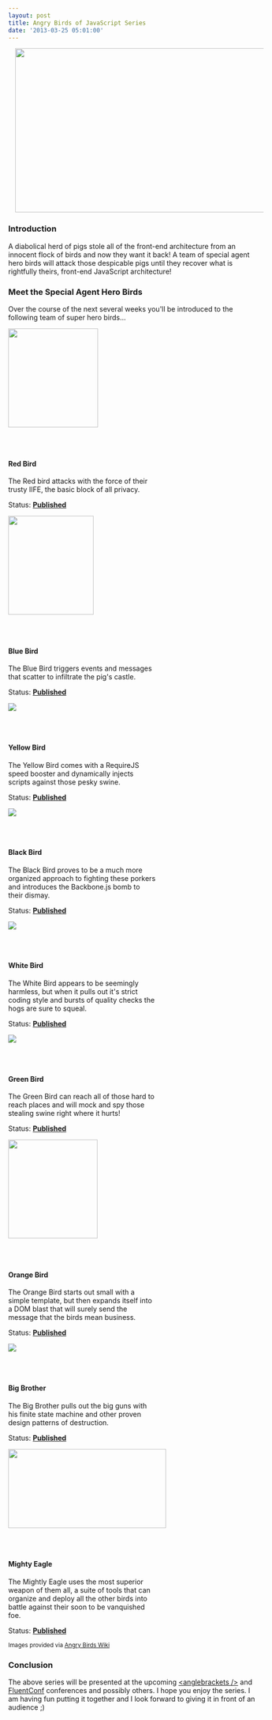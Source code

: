 ```yaml
---
layout: post
title: Angry Birds of JavaScript Series
date: '2013-03-25 05:01:00'
---
```


<div class="separator" style="clear: both; text-align: center;">
<a href="http://3.bp.blogspot.com/-x2EkpXGeIiU/UUOB_nmgpdI/AAAAAAAAX8Y/RlZdGySZWwE/s1600/5641819490_2cb448303e.jpg" imageanchor="1" style="margin-left: 1em; margin-right: 1em;"><img border="0" height="332" src="http://3.bp.blogspot.com/-x2EkpXGeIiU/UUOB_nmgpdI/AAAAAAAAX8Y/RlZdGySZWwE/s640/5641819490_2cb448303e.jpg" width="640" /></a></div>

<h3>
Introduction</h3>

A diabolical herd of pigs stole all of the front-end architecture from an innocent flock of birds and now they want it back! A team of special agent hero birds will attack those despicable pigs until they recover what is rightfully theirs, front-end JavaScript architecture!

<h3>
Meet the Special Agent Hero Birds</h3>

Over the course of the next several weeks you'll be introduced to the following team of super hero birds...

<div style="clear: both; width: 100%;">
<div style="width: 325px; float: left;">
<img border="0" height="200" src="http://4.bp.blogspot.com/-JMM-_2Tl7Es/UUOFH81EAUI/AAAAAAAAX8g/dnqsFpJFfGo/s200/red-bird.png" width="182" />
</div>
<div style="float: left; width: 300px; margin-top: 45px;">
<h4>
Red Bird</h4>

<span>The Red bird attacks with the force of their trusty IIFE, the basic block of all privacy.</span>

<span>Status: <strong><a href="http://www.elijahmanor.com/2013/03/angry-birds-of-javascript-red-bird.html" target="_blank">Published</a></strong></span>
</div>
</div>

<div style="clear: both; width: 100%;">
<div style="width: 325px; float: left;">
<img border="0" height="200" src="http://4.bp.blogspot.com/-LxI_h-dYcRQ/UUOFZbQ4heI/AAAAAAAAX8w/aVsf9BQfQRU/s200/blue-bird-1.png" width="173" />
</div>
<div style="float: left; width: 300px; margin-top: 45px;">
<h4>
Blue Bird</h4>

<span>The Blue Bird triggers events and messages that scatter to infiltrate the pig's castle.</span>

<span>Status: <strong><a href="http://www.elijahmanor.com/2013/03/angry-birds-of-javascript-blue-bird.html" target="_blank">Published</a></strong></span>
</div>
</div>

<div style="clear: both; width: 100%;">
<div style="width: 325px; float: left;">
<img border="0" src="http://1.bp.blogspot.com/-32n5qOeDtdk/UUOFi38IgEI/AAAAAAAAX84/CIoyxmLMmkY/s1600/yellow-bird.png" />
</div>
<div style="float: left; width: 300px; margin-top: 45px;">
<h4>
Yellow Bird</h4>

<span>The Yellow Bird comes with a RequireJS speed booster and dynamically injects scripts against those pesky swine.</span>

<span>Status: <strong><a href="http://www.elijahmanor.com/2013/04/angry-birds-of-javascript-yellow-bird.html" target="_blank">Published</a></strong></span>
</div>
</div>

<div style="clear: both; width: 100%;">
<div style="width: 325px; float: left;">
<img border="0" src="http://2.bp.blogspot.com/-4WycZj513eE/UUOFnIF28JI/AAAAAAAAX9A/Y87gPOBtyxk/s1600/black-bird.png" />
</div>
<div style="float: left; width: 300px; margin-top: 45px;">
<h4>
Black Bird</h4>

<span>The Black Bird proves to be a much more organized approach to fighting these porkers and introduces the Backbone.js bomb to their dismay.</span>

<span>Status: <strong><a href="http://www.elijahmanor.com/2013/04/angry-birds-of-javascript-black-bird.html" target="_blank">Published</a></strong></span>
</div>
</div>

<div style="clear: both; width: 100%;">
<div style="width: 325px; float: left;">
<img border="0" src="http://4.bp.blogspot.com/-yywG6-06kUM/UUOFrOcP0iI/AAAAAAAAX9I/iotHWUvRecY/s1600/white-bird.png" />
</div>
<div style="float: left; width: 300px; margin-top: 45px;">
<h4>
White Bird</h4>

<span>The White Bird appears to be seemingly harmless, but when it pulls out it's strict coding style and bursts of quality checks the hogs are sure to squeal.</span>

<span>Status: <strong><a href="http://www.elijahmanor.com/2013/04/angry-birds-of-javascript-white-bird.html" target="_blank">Published</a></strong></span>
</div>
</div>

<div style="clear: both; width: 100%;">
<div style="width: 325px; float: left;">
<img border="0" src="http://3.bp.blogspot.com/-rRVmKl9KUv4/UUOFu9VUPNI/AAAAAAAAX9Q/rMstM-JU-e8/s1600/green-bird.png" />
</div>
<div style="float: left; width: 300px; margin-top: 45px;">
<h4>
Green Bird</h4>

<span>The Green Bird can reach all of those hard to reach places and will mock and spy those stealing swine right where it hurts!</span>

<span>Status: <strong><a href="http://www.elijahmanor.com/2013/04/angry-birds-of-javascript-green-bird.html" target="_blank">Published</a></strong></span>
</div>
</div>

<div style="clear: both; width: 100%;">
<div style="width: 325px; float: left;">
<img border="0" height="200" src="http://3.bp.blogspot.com/-YT-EBrpkliY/UUOFy_dcttI/AAAAAAAAX9Y/Q4VET7T9UaY/s200/orange-bird.png" width="181" />
</div>
<div style="float: left; width: 300px; margin-top: 45px;">
<h4>
Orange Bird</h4>

<span>The Orange Bird starts out small with a simple template, but then expands itself into a DOM blast that will surely send the message that the birds mean business.</span>

<span>Status: <strong><a href="http://www.elijahmanor.com/2013/04/angry-birds-of-javascript-orange-bird.html" target="_blank">Published</a></strong></span>
</div>
</div>

<div style="clear: both; width: 100%;">
<div style="width: 325px; float: left;">
<img border="0" src="http://1.bp.blogspot.com/-J61UAuZaSPU/UUOF3XpAjvI/AAAAAAAAX9g/yliiflRrXXU/s1600/big-brother-bird.png" />
</div>
<div style="float: left; width: 300px; margin-top: 45px;">
<h4>
Big Brother</h4>

<span>The Big Brother pulls out the big guns with his finite state machine and other proven design patterns of destruction.</span>

<span>Status: <strong><a href="http://www.elijahmanor.com/2013/04/angry-birds-of-javascript-big-brother.html" target="_blank">Published</a></strong></span>
</div>
</div>

<div style="clear: both; width: 100%;">
<div style="width: 325px; float: left;">
<img border="0" height="160" src="http://4.bp.blogspot.com/-MQvW-RP8-f0/UUOF7QwJY9I/AAAAAAAAX9o/7_-CH_56XPY/s320/mighty-eagle.png" width="320" />
</div>
<div style="float: left; width: 300px; margin-top: 45px;">
<h4>
Mighty Eagle</h4>

<span>The Mightly Eagle uses the most superior weapon of them all, a suite of tools that can organize and deploy all the other birds into battle against their soon to be vanquished foe.</span>

<span>Status: <strong><a href="http://www.elijahmanor.com/2013/04/angry-birds-of-javascript-mighty-eagle.html" target="_blank">Published</a></strong></span>
</div>
</div>

<div style="clear: both; width: 100%;">


<span style="font-size: smaller;">Images provided via <a href="http://angrybirds.wikia.com/wiki/Mighty_Eagle">Angry Birds Wiki</a></span>
</div>

<h3>
Conclusion</h3>

The above series will be presented at the upcoming <a href="http://www.elijahmanor.com/2013/03/front-end-web-conference.html">&lt;anglebrackets /&gt;</a> and <a href="http://www.elijahmanor.com/2013/02/fluentconf-advanced-jquery-training.html">FluentConf</a> conferences and possibly others. I hope you enjoy the series. I am having fun putting it together and I look forward to giving it in front of an audience ;)